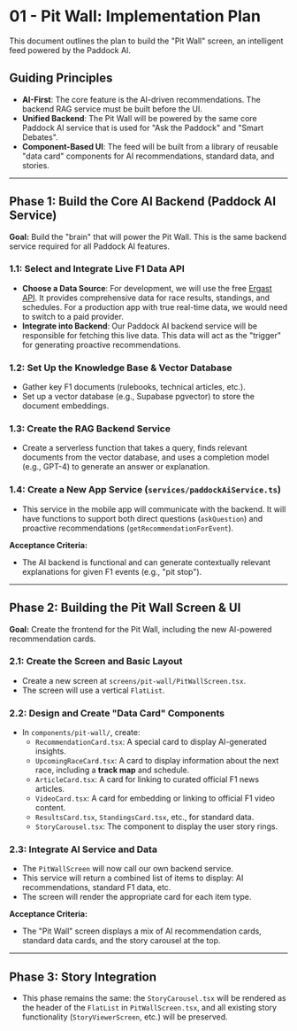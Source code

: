 # 01 - Pit Wall: Implementation Plan

This document outlines the plan to build the "Pit Wall" screen, an intelligent feed powered by the Paddock AI.

## Guiding Principles

-   **AI-First**: The core feature is the AI-driven recommendations. The backend RAG service must be built before the UI.
-   **Unified Backend**: The Pit Wall will be powered by the same core Paddock AI service that is used for "Ask the Paddock" and "Smart Debates".
-   **Component-Based UI**: The feed will be built from a library of reusable "data card" components for AI recommendations, standard data, and stories.

---

## Phase 1: Build the Core AI Backend (Paddock AI Service)

**Goal:** Build the "brain" that will power the Pit Wall. This is the same backend service required for all Paddock AI features.

### 1.1: Select and Integrate Live F1 Data API
- **Choose a Data Source**: For development, we will use the free [Ergast API](http://ergast.com/mrg/). It provides comprehensive data for race results, standings, and schedules. For a production app with true real-time data, we would need to switch to a paid provider.
- **Integrate into Backend**: Our Paddock AI backend service will be responsible for fetching this live data. This data will act as the "trigger" for generating proactive recommendations.

### 1.2: Set Up the Knowledge Base & Vector Database
-   Gather key F1 documents (rulebooks, technical articles, etc.).
-   Set up a vector database (e.g., Supabase pgvector) to store the document embeddings.

### 1.3: Create the RAG Backend Service
-   Create a serverless function that takes a query, finds relevant documents from the vector database, and uses a completion model (e.g., GPT-4) to generate an answer or explanation.

### 1.4: Create a New App Service (`services/paddockAiService.ts`)
-   This service in the mobile app will communicate with the backend. It will have functions to support both direct questions (`askQuestion`) and proactive recommendations (`getRecommendationForEvent`).

**Acceptance Criteria:**
- The AI backend is functional and can generate contextually relevant explanations for given F1 events (e.g., "pit stop").

---

## Phase 2: Building the Pit Wall Screen & UI

**Goal:** Create the frontend for the Pit Wall, including the new AI-powered recommendation cards.

### 2.1: Create the Screen and Basic Layout
-   Create a new screen at `screens/pit-wall/PitWallScreen.tsx`.
-   The screen will use a vertical `FlatList`.

### 2.2: Design and Create "Data Card" Components
-   In `components/pit-wall/`, create:
    -   `RecommendationCard.tsx`: A special card to display AI-generated insights.
    -   `UpcomingRaceCard.tsx`: A card to display information about the next race, including a **track map** and schedule.
    -   `ArticleCard.tsx`: A card for linking to curated official F1 news articles.
    -   `VideoCard.tsx`: A card for embedding or linking to official F1 video content.
    -   `ResultsCard.tsx`, `StandingsCard.tsx`, etc., for standard data.
    -   `StoryCarousel.tsx`: The component to display the user story rings.

### 2.3: Integrate AI Service and Data
-   The `PitWallScreen` will now call our own backend service.
-   This service will return a combined list of items to display: AI recommendations, standard F1 data, etc.
-   The screen will render the appropriate card for each item type.

**Acceptance Criteria:**
- The "Pit Wall" screen displays a mix of AI recommendation cards, standard data cards, and the story carousel at the top.

---

## Phase 3: Story Integration
- This phase remains the same: the `StoryCarousel.tsx` will be rendered as the header of the `FlatList` in `PitWallScreen.tsx`, and all existing story functionality (`StoryViewerScreen`, etc.) will be preserved. 